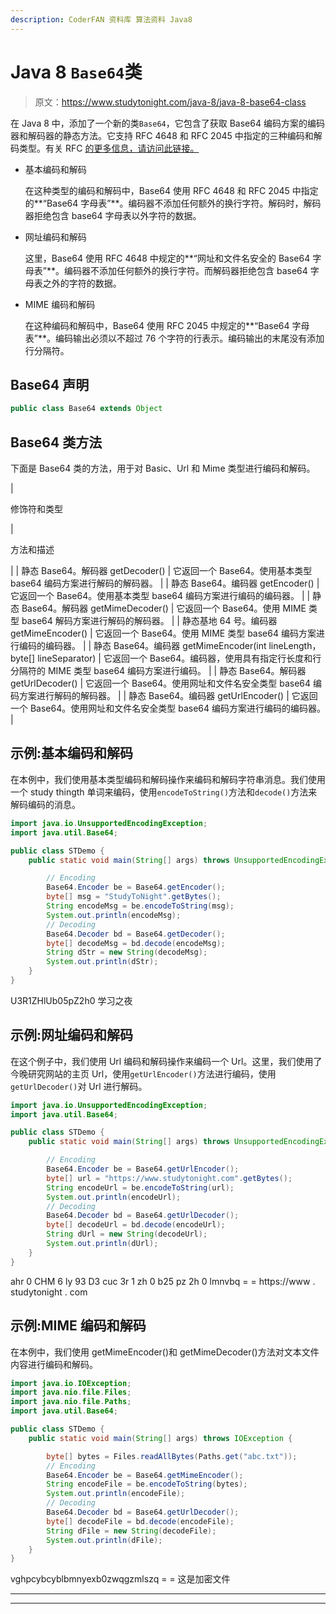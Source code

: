 ```yaml
---
description: CoderFAN 资料库 算法资料 Java8
---
```


# Java 8 `Base64`类

> 原文：<https://www.studytonight.com/java-8/java-8-base64-class>

在 Java 8 中，添加了一个新的类`Base64`，它包含了获取 Base64 编码方案的编码器和解码器的静态方法。它支持 RFC 4648 和 RFC 2045 中指定的三种编码和解码类型。有关 RFC [的更多信息，请访问此链接。](https://www.ietf.org/rfc/rfc4648.txt)

*   基本编码和解码

    在这种类型的编码和解码中，Base64 使用 RFC 4648 和 RFC 2045 中指定的**“Base64 字母表”**。编码器不添加任何额外的换行字符。解码时，解码器拒绝包含 base64 字母表以外字符的数据。

*   网址编码和解码

    这里，Base64 使用 RFC 4648 中规定的**“网址和文件名安全的 Base64 字母表”**。编码器不添加任何额外的换行字符。而解码器拒绝包含 base64 字母表之外的字符的数据。

*   MIME 编码和解码

    在这种编码和解码中，Base64 使用 RFC 2045 中规定的**“Base64 字母表”**。编码输出必须以不超过 76 个字符的行表示。编码输出的末尾没有添加行分隔符。

## Base64 声明

```java
public class Base64 extends Object
```

## Base64 类方法

下面是 Base64 类的方法，用于对 Basic、Url 和 Mime 类型进行编码和解码。

| 

修饰符和类型

 | 

方法和描述

 |
| 静态 Base64。解码器 getDecoder() | 它返回一个 Base64。使用基本类型 base64 编码方案进行解码的解码器。 |
| 静态 Base64。编码器 getEncoder() | 它返回一个 Base64。使用基本类型 base64 编码方案进行编码的编码器。 |
| 静态 Base64。解码器 getMimeDecoder() | 它返回一个 Base64。使用 MIME 类型 base64 解码方案进行解码的解码器。 |
| 静态基地 64 号。编码器 getMimeEncoder() | 它返回一个 Base64。使用 MIME 类型 base64 编码方案进行编码的编码器。 |
| 静态 Base64。编码器 getMimeEncoder(int lineLength，byte[] lineSeparator) | 它返回一个 Base64。编码器，使用具有指定行长度和行分隔符的 MIME 类型 base64 编码方案进行编码。 |
| 静态 Base64。解码器 getUrlDecoder() | 它返回一个 Base64。使用网址和文件名安全类型 base64 编码方案进行解码的解码器。 |
| 静态 Base64。编码器 getUrlEncoder() | 它返回一个 Base64。使用网址和文件名安全类型 base64 编码方案进行编码的编码器。 |

## 示例:基本编码和解码

在本例中，我们使用基本类型编码和解码操作来编码和解码字符串消息。我们使用一个 study thingth 单词来编码，使用`encodeToString()`方法和`decode()`方法来解码编码的消息。

```java
import java.io.UnsupportedEncodingException;
import java.util.Base64;

public class STDemo {
	public static void main(String[] args) throws UnsupportedEncodingException {

		// Encoding
		Base64.Encoder be = Base64.getEncoder();
		byte[] msg = "StudyToNight".getBytes();
		String encodeMsg = be.encodeToString(msg);
		System.out.println(encodeMsg);
		// Decoding
		Base64.Decoder bd = Base64.getDecoder();
		byte[] decodeMsg = bd.decode(encodeMsg);
        String dStr = new String(decodeMsg);  
        System.out.println(dStr);
	}
}
```

U3R1ZHlUb05pZ2h0
学习之夜

## 示例:网址编码和解码

在这个例子中，我们使用 Url 编码和解码操作来编码一个 Url。这里，我们使用了今晚研究网站的主页 Url，使用`getUrlEncoder()`方法进行编码，使用`getUrlDecoder()`对 Url 进行解码。

```java
import java.io.UnsupportedEncodingException;
import java.util.Base64;

public class STDemo {
	public static void main(String[] args) throws UnsupportedEncodingException {

		// Encoding
		Base64.Encoder be = Base64.getUrlEncoder();
		byte[] url = "https://www.studytonight.com".getBytes();
		String encodeUrl = be.encodeToString(url);
		System.out.println(encodeUrl);
		// Decoding
		Base64.Decoder bd = Base64.getUrlDecoder();
		byte[] decodeUrl = bd.decode(encodeUrl);
        String dUrl = new String(decodeUrl);  
        System.out.println(dUrl);
	}
}
```

ahr 0 CHM 6 ly 93 D3 cuc 3r 1 zh 0 b25 pz 2h 0 lmnvbq = =
https://www . studytonight . com

## 示例:MIME 编码和解码

在本例中，我们使用 getMimeEncoder()和 getMimeDecoder()方法对文本文件内容进行编码和解码。

```java
import java.io.IOException;
import java.nio.file.Files;
import java.nio.file.Paths;
import java.util.Base64;

public class STDemo {
	public static void main(String[] args) throws IOException {

		byte[] bytes = Files.readAllBytes(Paths.get("abc.txt"));
		// Encoding
		Base64.Encoder be = Base64.getMimeEncoder();
		String encodeFile = be.encodeToString(bytes);
		System.out.println(encodeFile);
		// Decoding
		Base64.Decoder bd = Base64.getUrlDecoder();
		byte[] decodeFile = bd.decode(encodeFile);
        String dFile = new String(decodeFile);  
        System.out.println(dFile);
	}
}
```

vghpcybcyblbmnyexb0zwqgzmlszq = =
这是加密文件

* * *

* * *